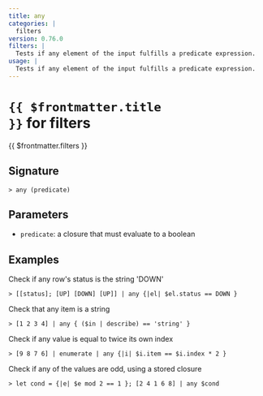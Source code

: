 ```yaml
---
title: any
categories: |
  filters
version: 0.76.0
filters: |
  Tests if any element of the input fulfills a predicate expression.
usage: |
  Tests if any element of the input fulfills a predicate expression.
---
```


# <code>{{ $frontmatter.title }}</code> for filters

<div class='command-title'>{{ $frontmatter.filters }}</div>

## Signature

```> any (predicate)```

## Parameters

 -  `predicate`: a closure that must evaluate to a boolean

## Examples

Check if any row's status is the string 'DOWN'
```shell
> [[status]; [UP] [DOWN] [UP]] | any {|el| $el.status == DOWN }
```

Check that any item is a string
```shell
> [1 2 3 4] | any { ($in | describe) == 'string' }
```

Check if any value is equal to twice its own index
```shell
> [9 8 7 6] | enumerate | any {|i| $i.item == $i.index * 2 }
```

Check if any of the values are odd, using a stored closure
```shell
> let cond = {|e| $e mod 2 == 1 }; [2 4 1 6 8] | any $cond
```

